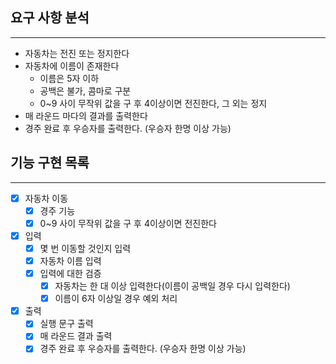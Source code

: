## 요구 사항 분석
<hr>

- 자동차는 전진 또는 정지한다
- 자동차에 이름이 존재한다  
  - 이름은 5자 이하  
  - 공백은 불가, 콤마로 구분  
  - 0~9 사이 무작위 값을 구 후 4이상이면 전진한다, 그 외는 정지
- 매 라운드 마다의 결과를 출력한다
- 경주 완료 후 우승자를 출력한다. (우승자 한명 이상 가능)

## 기능 구현 목록
<hr>

- [x] 자동차 이동    
  - [x] 경주 기능      
  - [x] 0~9 사이 무작위 값을 구 후 4이상이면 전진한다
- [x] 입력    
  - [x] 몇 번 이동할 것인지 입력    
  - [x] 자동차 이름 입력    
  - [x] 입력에 대한 검증      
    - [x] 자동차는 한 대 이상 입력한다(이름이 공백일 경우 다시 입력한다) 
    - [x] 이름이 6자 이상일 경우 예외 처리
- [x] 출력
  - [x] 실행 문구 출력  
  - [x] 매 라운드 결과 출력  
  - [x] 경주 완료 후 우승자를 출력한다. (우승자 한명 이상 가능)